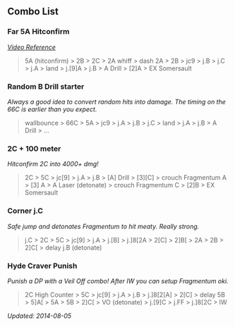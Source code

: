 ## Combo List ##

### Far 5A Hitconfirm ###

_[Video Reference](https://www.youtube.com/watch?v=73EDkXrc6lQ#t=153)_

> 5A (hitconfirm) > 2B > 2C > 2A whiff > dash 2A > 2B > jc9 > j.B > j.C >
> j.A > land > j.[9]A > j.B > A Drill > [2]A > EX Somersault

### Random B Drill starter ###

_Always a good idea to convert random hits into damage. The timing on the 66C is earlier than you expect._

> wallbounce > 66C > 5A > jc9 > j.A > j.B > j.C > land > j.A > j.B > A Drill > 
> ...

### 2C + 100 meter ###

_Hitconfirm 2C into 4000+ dmg!_

> 2C > 5C > jc[9] > j.A > j.B > [A] Drill > [3][C] > crouch Fragmentum A > [3]
> A > A Laser (detonate) > crouch Fragmentum C > [2]B > EX Somersault

### Corner j.C ###

_Safe jump and detonates Fragmentum to hit meaty. Really strong._

> j.C > 2C > 5C > jc[9] > j.A > j.[B] > j.]8[2A > 2[C] > 2]B[ > 2A > 2B > 
> 2]C[ > delay j.B (detonate)

### Hyde Craver Punish ###

_Punish a DP with a Veil Off combo!_
_After IW you can setup Fragmentum oki._

> 2C High Counter > 5C > jc[9] > j.A > j.B > j.]8[2[A] > 2[C] > delay 5B >
> 5]A[ > 5A > 5B > 2]C[ > VO (detonate) > j.[9]C > j.FF > j.]8[2C > IW 

_Updated: 2014-08-05_
